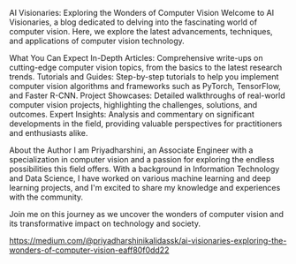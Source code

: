 AI Visionaries: Exploring the Wonders of Computer Vision
Welcome to AI Visionaries, a blog dedicated to delving into the fascinating world of computer vision. Here, we explore the latest advancements, techniques, and applications of computer vision technology.

What You Can Expect
In-Depth Articles: Comprehensive write-ups on cutting-edge computer vision topics, from the basics to the latest research trends.
Tutorials and Guides: Step-by-step tutorials to help you implement computer vision algorithms and frameworks such as PyTorch, TensorFlow, and Faster R-CNN.
Project Showcases: Detailed walkthroughs of real-world computer vision projects, highlighting the challenges, solutions, and outcomes.
Expert Insights: Analysis and commentary on significant developments in the field, providing valuable perspectives for practitioners and enthusiasts alike.

About the Author
I am Priyadharshini, an Associate Engineer with a specialization in computer vision and a passion for exploring the endless possibilities this field offers. 
With a background in Information Technology and Data Science, I have worked on various machine learning and deep learning projects, and I'm excited to share my knowledge and experiences with the community.

Join me on this journey as we uncover the wonders of computer vision and its transformative impact on technology and society.

https://medium.com/@priyadharshinikalidassk/ai-visionaries-exploring-the-wonders-of-computer-vision-eaff80f0dd22
